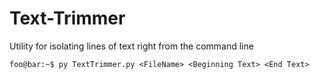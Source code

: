 # Text-Trimmer

Utility for isolating lines of text right from the command line

```console
foo@bar:~$ py TextTrimmer.py <FileName> <Beginning Text> <End Text>
```
